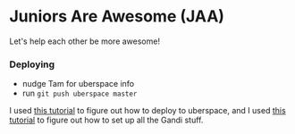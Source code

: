# Juniors Are Awesome (JAA)

Let's help each other be more awesome!

### Deploying

* nudge Tam for uberspace info
* run `git push uberspace master`

I used [this tutorial](http://metalmatze.de/blog/deploying-a-website-with-git-on-uberspace) to figure out how to deploy to uberspace, and I used [this tutorial](https://stefanzweifel.io/posts/gandi-and-uberspace/) to figure out how to set up all the Gandi stuff.


